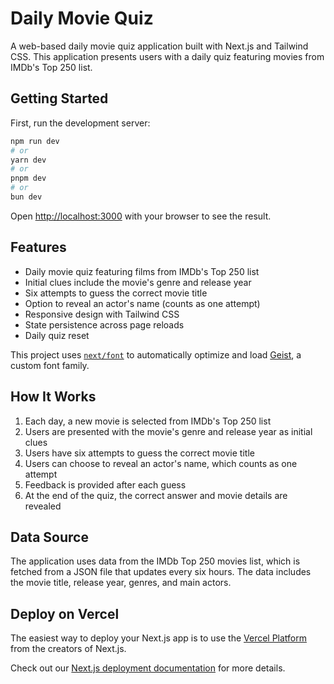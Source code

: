 # Daily Movie Quiz

A web-based daily movie quiz application built with Next.js and Tailwind CSS. This application presents users with a daily quiz featuring movies from IMDb's Top 250 list.

## Getting Started

First, run the development server:

```bash
npm run dev
# or
yarn dev
# or
pnpm dev
# or
bun dev
```

Open [http://localhost:3000](http://localhost:3000) with your browser to see the result.

## Features

- Daily movie quiz featuring films from IMDb's Top 250 list
- Initial clues include the movie's genre and release year
- Six attempts to guess the correct movie title
- Option to reveal an actor's name (counts as one attempt)
- Responsive design with Tailwind CSS
- State persistence across page reloads
- Daily quiz reset

This project uses [`next/font`](https://nextjs.org/docs/app/building-your-application/optimizing/fonts) to automatically optimize and load [Geist](https://vercel.com/font), a custom font family.

## How It Works

1. Each day, a new movie is selected from IMDb's Top 250 list
2. Users are presented with the movie's genre and release year as initial clues
3. Users have six attempts to guess the correct movie title
4. Users can choose to reveal an actor's name, which counts as one attempt
5. Feedback is provided after each guess
6. At the end of the quiz, the correct answer and movie details are revealed

## Data Source

The application uses data from the IMDb Top 250 movies list, which is fetched from a JSON file that updates every six hours. The data includes the movie title, release year, genres, and main actors.

## Deploy on Vercel

The easiest way to deploy your Next.js app is to use the [Vercel Platform](https://vercel.com/new?utm_medium=default-template&filter=next.js&utm_source=create-next-app&utm_campaign=create-next-app-readme) from the creators of Next.js.

Check out our [Next.js deployment documentation](https://nextjs.org/docs/app/building-your-application/deploying) for more details.
